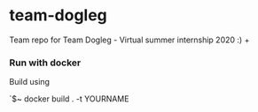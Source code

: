 # team-dogleg
Team repo for Team Dogleg - Virtual summer internship 2020
:)
+


### Run with docker

Build using

`$~ docker build . -t YOURNAME
